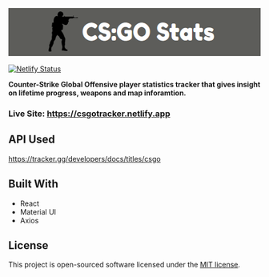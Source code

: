 <p align="center">
  <a href="" rel="noopener">
 <img width=530 height=96px src="public/preview.png" alt="Project logo"></a>
</p>

[![Netlify Status](https://api.netlify.com/api/v1/badges/3a8600d7-2ea0-4655-a97b-91bcf263098e/deploy-status)](https://app.netlify.com/sites/csgotracker/deploys)

**Counter-Strike Global Offensive player statistics tracker that gives insight on lifetime progress, weapons and map inforamtion.**

### Live Site: https://csgotracker.netlify.app

## API Used
https://tracker.gg/developers/docs/titles/csgo

## Built With
- React
- Material UI
- Axios

## License

This project is open-sourced software licensed under the [MIT license](/LICENSE).
